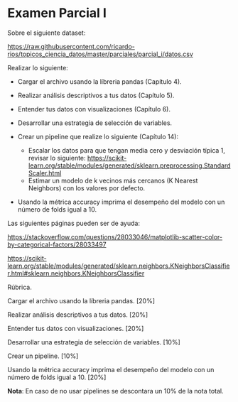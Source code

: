 # Examen Parcial I

Sobre el siguiente dataset: 

https://raw.githubusercontent.com/ricardo-rios/topicos_ciencia_datos/master/parciales/parcial_i/datos.csv

Realizar lo siguiente: 

* Cargar el archivo usando la líbreria pandas (Capítulo 4). 
* Realizar análisis descriptivos a tus datos (Capítulo 5).
* Entender tus datos con visualizaciones (Capítulo 6).
* Desarrollar una estrategia de selección de variables.

* Crear un pipeline que realize lo siguiente (Capítulo 14):
   * Escalar los datos para que tengan media cero y desviación típica 1, revisar lo siguiente: https://scikit-learn.org/stable/modules/generated/sklearn.preprocessing.StandardScaler.html
   * Estimar un modelo de k vecinos más cercanos (K Nearest Neighbors) con los valores por defecto.

* Usando la métrica accuracy imprima el desempeño del modelo con un número de folds igual a 10. 
 

Las siguientes páginas pueden ser de ayuda: 


https://stackoverflow.com/questions/28033046/matplotlib-scatter-color-by-categorical-factors/28033497


https://scikit-learn.org/stable/modules/generated/sklearn.neighbors.KNeighborsClassifier.html#sklearn.neighbors.KNeighborsClassifier


Rúbrica.

Cargar el archivo usando la líbreria pandas. [20%]

Realizar análisis descriptivos a tus datos. [20%]

Entender tus datos con visualizaciones. [20%]

Desarrollar una estrategia de selección de variables. [10%]

Crear un pipeline. [10%]

Usando la métrica accuracy imprima el desempeño del modelo con un número de folds igual a 10. [20%]

**Nota**: En caso de no usar pipelines se descontara un 10% de la nota total.












